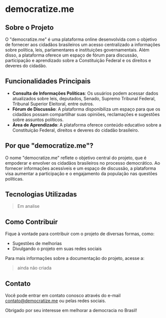 # democratize.me

## Sobre o Projeto
O "democratize.me" é uma plataforma online desenvolvida com o objetivo de fornecer aos cidadãos brasileiros um acesso centralizado a informações sobre política, leis, parlamentares e instituições governamentais. Além disso, a plataforma oferece um espaço de fórum para discussão, participação e aprendizado sobre a Constituição Federal e os direitos e deveres do cidadão.

## Funcionalidades Principais
- **Consulta de Informações Políticas**: Os usuários podem acessar dados atualizados sobre leis, deputados, Senado, Supremo Tribunal Federal, Tribunal Superior Eleitoral, entre outros.
- **Fórum de Discussão**: A plataforma disponibiliza um espaço para que os cidadãos possam compartilhar suas opiniões, reclamações e sugestões sobre assuntos políticos.
- **Área de Aprendizado**: A plataforma oferece conteúdo educativo sobre a Constituição Federal, direitos e deveres do cidadão brasileiro.

## Por que "democratize.me"?
O nome "democratize.me" reflete o objetivo central do projeto, que é empoderar e envolver os cidadãos brasileiros no processo democrático. Ao fornecer informações acessíveis e um espaço de discussão, a plataforma visa aumentar a participação e o engajamento da população nas questões políticas.

## Tecnologias Utilizadas
> Em analise

## Como Contribuir
Fique à vontade para contribuir com o projeto de diversas formas, como:
- Sugestões de melhorias
- Divulgando o projeto em suas redes sociais

Para mais informações sobre a documentação do projeto, acesse a:
> ainda não criada 

## Contato
Você pode entrar em contato conosco através do e-mail contato@democratize.me ou pelas redes sociais.

Obrigado por seu interesse em melhorar a democracia no Brasil!
